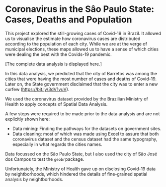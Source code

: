 # Coronavirus in the Sâo Paulo State: Cases, Deaths and Population

This project explored the still-growing cases of Covid-19 in Brazil. It allowed us to visualise the estimate how coronavirus cases are distributed according to the population of each city. While we are at the verge of municipal elections, these maps allowed us to have a sense of which cities were dealing the best with the Covids-19 pandemic.

[The complete data analysis is displayed here.]

In this data analysis, we predicted that the city of Barretos was among the cities that were having the most number of cases and deaths of Covid-19. Later on, the State government disclaimed that the city was to enter a new curfew (https://bit.ly/3dV1vuV).

We used the coronavirus dataset provided by the Brazilian Ministry of Health to apply concepts of Spatial Data Analysis.

A few steps were required to be made prior to the data analysis and are not explicitly shown here:
- Data mining: Finding the pathways for the datasets on government sites.
- Data cleaning: most of which was made using Excel to assure that both coronavirus dataset and the census dataset had the same typography, especially in what regards the cities names.

Data focussed on the São Paulo State, but I also used the city of São José dos Campos to test the `geobr`package.

Unfortunately, the Ministry of Health gave up on disclosing Covid-19 data by neightborhoods, which hindered the details of fine-grained spatial analysis by neightborhoods.
